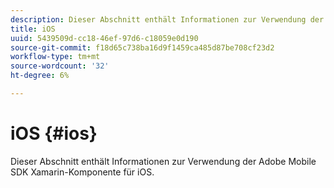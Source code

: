 ```yaml
---
description: Dieser Abschnitt enthält Informationen zur Verwendung der Adobe Mobile SDK Xamarin-Komponente für iOS.
title: iOS
uuid: 5439509d-cc18-46ef-97d6-c18059e0d190
source-git-commit: f18d65c738ba16d9f1459ca485d87be708cf23d2
workflow-type: tm+mt
source-wordcount: '32'
ht-degree: 6%

---
```



# iOS {#ios}

Dieser Abschnitt enthält Informationen zur Verwendung der Adobe Mobile SDK Xamarin-Komponente für iOS.

